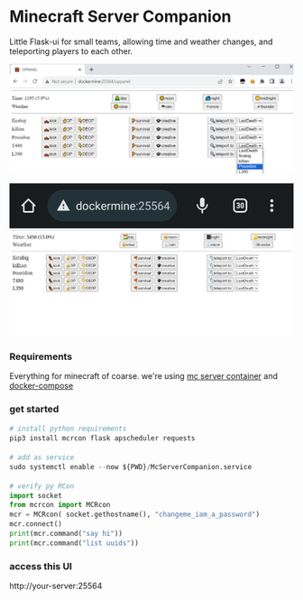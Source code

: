 # Minecraft Server Companion
Little Flask-ui for small teams, allowing time and weather changes, and teleporting players to each other.

![screenshot.png](screenshot.png)

![screenshot2.jpg](screenshot2.jpg)

### Requirements
Everything for minecraft of coarse. we're using [mc server container](https://github.com/itzg/docker-minecraft-server) and [docker-compose](https://docs.docker.com/compose/install/)

### get started
```python
# install python requirements
pip3 install mcrcon flask apscheduler requests

# add as service
sudo systemctl enable --now ${PWD}/McServerCompanion.service

# verify py RCon  
import socket
from mcrcon import MCRcon
mcr = MCRcon( socket.gethostname(), "changeme_iam_a_password")
mcr.connect()
print(mcr.command("say hi"))
print(mcr.command("list uuids"))
```

### access this UI
http://your-server:25564
